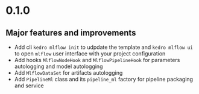 # 0.1.0
## Major features and improvements
- Add cli ``kedro mlflow init`` to udpdate the template and ``kedro mlflow ui`` to open ``mlflow`` user interface with your project configuration 
- Add hooks ``MlflowNodeHook`` and ``MlflowPipelineHook`` for parameters autologging and model autologging
- Add ``MlflowDataSet`` for artifacts autologging
- Add ``PipelineMl`` class and its ``pipeline_ml`` factory for pipeline packaging and service